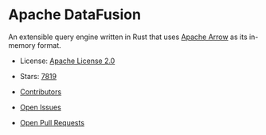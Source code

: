 # Apache DataFusion

An extensible query engine written in Rust that uses [Apache Arrow](https://github.com/apache/arrow) as its in-memory format.


- License: [Apache License 2.0](https://spdx.org/licenses/Apache-2.0.html)
- Stars: [7819](https://github.com/apache/datafusion/stargazers)


- [Contributors](https://github.com/apache/datafusion/graphs/contributors)
- [Open Issues](https://github.com/apache/datafusion/issues?q=sort%3Aupdated-desc+is%3Aissue+is%3Aopen)
- [Open Pull Requests](https://github.com/apache/datafusion/pulls?q=sort%3Aupdated-desc+is%3Apr+is%3Aopen)
